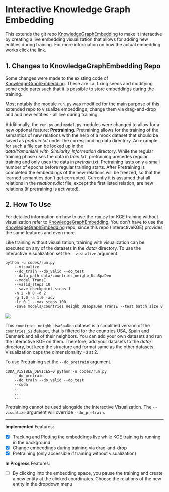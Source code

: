 # Interactive Knowledge Graph Embedding

This extends the git repo [KnowledgeGraphEmbedding](https://github.com/DeepGraphLearning/KnowledgeGraphEmbedding) to make it interactive by creating a live embedding visualization that allows for 
adding new entities during training. For more information on how the actual embedding works click the link.

## 1. Changes to KnowledgeGraphEmbedding Repo

Some changes were made to the existing code of [KnowledgeGraphEmbedding](https://github.com/DeepGraphLearning/KnowledgeGraphEmbedding). These are i.a. fixing seeds and modifying some code parts such that 
it is possible to store embeddings during the training.

Most notably the module `run.py` was modified for the main purpose of this extended repo to visualize embeddings, change them via drag-and-drop and add new entities - all live during training.

Additionally, the `run.py` and `model.py` modules were changed to allow for a new optional feature: **Pretraining**.
Pretraining allows for the training of the semantics of new relations with the help of a mock dataset that should be saved as _pretrain.txt_ under the corresponding data directory. 
An example for such a file can be looked up in the _data/Yamanishi_with_Similarity_Information_ directory. 
While the regular training phase uses the data in _train.txt_, pretraining precedes regular training and only uses the data in _pretrain.txt_. 
Pretraining lasts only a small number of epochs before regular training starts. 
After Pretraining is completed the embeddings of the new relations will be freezed, so that the learned semantics don't get corrupted. 
Currently it is assumed that all relations in the _relations.dict_ file, except the first listed relation, are new relations (if pretraining is activated).

## 2. How To Use

For detailed information on how to use the `run.py` for KGE training without visualization refer to [KnowledgeGraphEmbedding](https://github.com/DeepGraphLearning/KnowledgeGraphEmbedding). 
You don't have to use the [KnowledgeGraphEmbedding](https://github.com/DeepGraphLearning/KnowledgeGraphEmbedding) repo, since this repo (InteractiveKGE) provides the same features and even more.

Like training without visualization, training with visualization can be executed on any of the datasets in the _data/_ directory. 
To use the Interactive Visualization set the `--visualize` argument.

```
python -u codes/run.py 
    --visualize 
    --do_train --do_valid --do_test 
    --data_path data/countries_neighb_UsaSpaDen 
    --model TransE 
    --valid_steps 10 
    --save_checkpoint_steps 1 
    -n 2 -b 8 -d 2 
    -g 1.0 -a 1.0 -adv 
    -lr 0.1 --max_steps 100 
    -save models/countries_neighb_UsaSpaDen_TransE --test_batch_size 8
```

![](https://github.com/SHA-T/InteractiveKGE/blob/main/Live_KGE_Visualization.gif)

This `countries_neighb_UsaSpaDen` dataset is a simplified version of the `countries_S1` dataset, that is filtered for the countries USA, Spain and Denmark and all of their neighbors.
You can add your own datasets and run the Interactive KGE on them. Therefore, add your datasets to the _data/_ directory, 
but keep the structure and format same as the other datasets. Visualization caps the dimensionality `-d` at 2.

To use Pretraining set the `--do_pretrain` argument.

```
CUDA_VISIBLE_DEVICES=0 python -u codes/run.py 
    --do_pretrain 
    --do_train --do_valid --do_test
    --cuda 
    ...
    ...
    ...
```

Pretraining cannot be used alongside the Interactive Visualization. The `--visualize` argument will override `--do_pretrain`.

---

**Implemented** Features:
- [x] Tracking and Plotting the embeddings live while KGE training is running in the background
- [x] Change embeddings during training via drag-and-drop 
- [x] Pretraining (only accessible if training without visualization)

**In Progress** Features:
- [ ] By clicking into the embedding space, you pause the training and create a new entity at the clicked coordinates. Choose the relations of the new entity in the dropdown menu